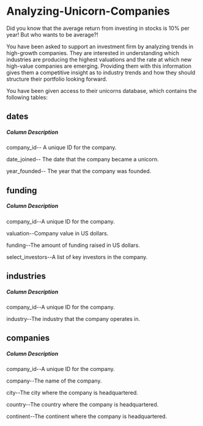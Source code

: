 # Analyzing-Unicorn-Companies

Did you know that the average return from investing in stocks is 10% per year! But who wants to be average?!

You have been asked to support an investment firm by analyzing trends in high-growth companies. They are interested in understanding which industries are producing the highest valuations and the rate at which new high-value companies are emerging. Providing them with this information gives them a competitive insight as to industry trends and how they should structure their portfolio looking forward.

You have been given access to their unicorns database, which contains the following tables:

## dates

##### Column	            Description

company_id--	        A unique ID for the company.

date_joined--        The date that the company became a unicorn.

year_founded--     The year that the company was founded.

## funding

##### Column	Description

company_id--A unique ID for the company.

valuation--Company value in US dollars.

funding--The amount of funding raised in US dollars.

select_investors--A list of key investors in the company.

## industries

##### Column	Description

company_id--A unique ID for the company.

industry--The industry that the company operates in.

## companies

##### Column	Description

company_id--A unique ID for the company.

company--The name of the company.

city--The city where the company is headquartered.

country--The country where the company is headquartered.

continent--The continent where the company is headquartered.
